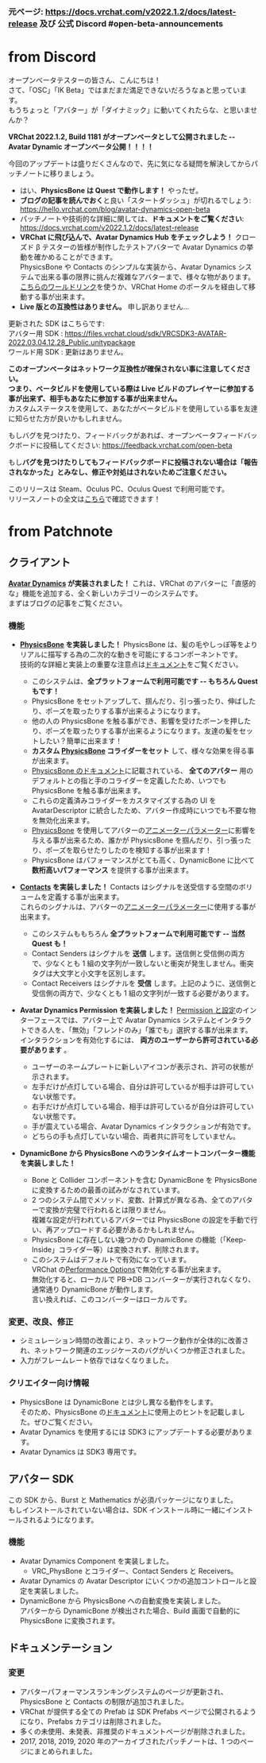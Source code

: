 ### 元ページ: https://docs.vrchat.com/v2022.1.2/docs/latest-release 及び 公式 Discord #open-beta-announcements

# from Discord

オープンベータテスターの皆さん、こんにちは！  
さて、「OSC」「IK Beta」ではまだまだ満足できないだろうなぁと思っています。  
もうちょっと「アバター」が「ダイナミック」に動いてくれたらな、と思いませんか？

**VRChat 2022.1.2, Build 1181 がオープンベータとして公開されました -- Avatar Dynamic オープンベータ公開！！！！**

今回のアップデートは盛りだくさんなので、先に気になる疑問を解決してからパッチノートに移りましょう。

- はい、**PhysicsBone は Quest で動作します！** やったぜ。
- **ブログの記事を読んでおく**と良い「スタートダッシュ」が切れるでしょう: https://hello.vrchat.com/blog/avatar-dynamics-open-beta
- パッチノートや技術的な詳細に関しては、**ドキュメントをご覧ください**: https://docs.vrchat.com/v2022.1.2/docs/latest-release
- **VRChat に飛び込んで、Avatar Dynamics Hub をチェックしよう！** クローズド β テスターの皆様が制作したテストアバターで Avatar Dynamics の挙動を確かめることができます。  
  PhysicsBone や Contacts のシンプルな実装から、Avatar Dynamics システムで出来る事の限界に挑んだ複雑なアバターまで、様々な物があります。  
  [こちらのワールドリンク](https://vrchat.com/home/world/wrld_f995a2eb-7ddc-4558-aef1-815c3b23df6c)を使うか、VRChat Home のポータルを経由して移動する事が出来ます。
- **Live 版との互換性はありません。** 申し訳ありません...

更新された SDK はこちらです:  
アバター用 SDK : https://files.vrchat.cloud/sdk/VRCSDK3-AVATAR-2022.03.04.12.28_Public.unitypackage  
ワールド用 SDK : 更新はありません。

**このオープンベータはネットワーク互換性が確保されない事に注意してください。**  
**つまり、ベータビルドを使用している際は Live ビルドのプレイヤーに参加する事が出来ず、相手もあなたに参加する事が出来ません。**  
カスタムステータスを使用して、あなたがベータビルドを使用している事を友達に知らせた方が良いかもしれません。

もしバグを見つけたり、フィードバックがあれば、オープンベータフィードバックボードに投稿してください: https://feedback.vrchat.com/open-beta

もし**バグを見つけたりしてもフィードバックボードに投稿されない場合は「報告されなかった」とみなし、修正や対処はされないためご注意ください。**

このリリースは Steam、Oculus PC、Oculus Quest で利用可能です。  
リリースノートの全文は[こちら](https://docs.vrchat.com/v2022.1.2/docs/latest-release)で確認できます！

# from Patchnote

## クライアント

**[Avatar Dynamics](https://docs.vrchat.com/v2022.1.2/docs/avatar-dynamics) が実装されました！** これは、VRChat のアバターに「直感的な」機能を追加する、全く新しいカテゴリーのシステムです。  
まずはブログの記事をご覧ください。

### 機能

- **[PhysicsBone](https://docs.vrchat.com/v2022.1.2/docs/physbones) を実装しました！** PhysicsBone は、髪の毛やしっぽ等をよりリアルに描写する為の二次的な動きを可能にするコンポーネントです。  
  技術的な詳細と実装上の重要な注意点は[ドキュメント](https://docs.vrchat.com/v2022.1.2/docs/physbones)をご覧ください。

  - このシステムは、**全プラットフォームで利用可能です -- もちろん Quest もです！**
  - PhysicsBone をセットアップして、掴んだり、引っ張ったり、伸ばしたり、ポーズを取ったりする事が出来るようになります。
  - 他の人の PhysicsBone を触る事ができ、影響を受けたボーンを押したり、ポーズを取ったりする事が出来るようになります。友達の髪をセットしたい？簡単に出来ます！
  - **カスタム [PhysicsBone](https://docs.vrchat.com/v2022.1.2/docs/physbones) コライダーをセット** して、様々な効果を得る事が出来ます。
  - [PhysicsBone のドキュメント](https://docs.vrchat.com/v2022.1.2/docs/physbones)に記載されている、 **全てのアバター** 用のデフォルトとの指と手のコライダーを定義したため、いつでも PhysicsBone を触る事が出来ます。
  - これらの定義済みコライダーをカスタマイズする為の UI を AvatarDescriptor に統合したため、アバター作成時にいつでも不要な物を無効化出来ます。
  - [PhysicsBone](https://docs.vrchat.com/v2022.1.2/docs/physbones) を使用してアバターの[アニメーターパラメーター](https://docs.vrchat.com/v2022.1.2/docs/animator-parameters)に影響を与える事が出来るため、誰かが PhysicsBone を掴んだり、引っ張ったり、ポーズを取らせたりしたのを検知する事が出来ます！
  - PhysicsBone はパフォーマンスがとても高く、DynamicBone に比べて **数桁高いパフォーマンス** を提供する事が出来ます。

- **[Contacts](https://docs.vrchat.com/v2022.1.2/docs/contacts) を実装しました！** Contacts はシグナルを送受信する空間のボリュームを定義する事が出来ます。  
  これらのシグナルは、アバターの[アニメーターパラメーター](https://docs.vrchat.com/v2022.1.2/docs/animator-parameters)に使用する事が出来ます。

  - このシステムももちろん **全プラットフォームで利用可能です -- 当然 Quest も！**
  - Contact Senders はシグナルを **送信** します。送信側と受信側の両方で、少なくとも 1 組の文字列が一致しないと衝突が発生しません。衝突タグは大文字と小文字を区別します。
  - Contact Receivers はシグナルを **受信** します。上記のように、送信側と受信側の両方で、少なくとも 1 組の文字列が一致する必要があります。

- **Avatar Dynamics Permission を実装しました！** [Permission と設定](https://docs.vrchat.com/v2022.1.2/docs/permissions-and-settings)のインターフェースでは、アバター上で Avatar Dynamics システムとインタラクトできる人を、「無効」「フレンドのみ」「誰でも」選択する事が出来ます。  
  インタラクションを有効化するには、 **両方のユーザーから許可されている必要があります** 。

  - ユーザーのネームプレートに新しいアイコンが表示され、許可の状態が示されます。
  - 左手だけが点灯している場合、自分は許可しているが相手は許可していない状態です。
  - 右手だけが点灯している場合、相手は許可しているが自分は許可していない状態です。
  - 手が震えている場合、Avatar Dynamics インタラクションが有効です。
  - どちらの手も点灯していない場合、両者共に許可をしていません。

- **DynamicBone から PhysicsBone へのランタイムオートコンバーター機能を実装しました！**
  - Bone と Collider コンポーネントを含む DynamicBone を PhysicsBone に変換するための最善の試みがなされています。
  - 2 つのシステム間でメソッド、変数、計算式が異なる為、全てのアバターで変換が完璧で行われるとは限りません。  
    複雑な設定が行われているアバターでは PhysicsBone の設定を手動で行い、再アップロードする必要があるかもしれません。
  - PhysicsBone に存在しない幾つかの DynamicBone の機能（「Keep-Inside」コライダー等）は変換されず、削除されます。
  - このシステムはデフォルトで有効になっています。  
    VRChat の[Performance Options](https://docs.vrchat.com/v2022.1.2/docs/vrchat-configuration-window)で無効化する事が出来ます。  
    無効化すると、ローカルで PB→DB コンバーターが実行されなくなり、通常通り DynamicBone が動作します。  
    言い換えれば、このコンバーターはローカルです。

### 変更、改良、修正

- シミュレーション時間の改善により、ネットワーク動作が全体的に改善され、ネットワーク関連のエッジケースのバグがいくつか修正されました。
- 入力がフレームレート依存ではなくなりました。

### クリエイター向け情報

- PhysicsBone は DynamicBone とは少し異なる動作をします。  
  そのため、PhysicsBone の[ドキュメント](https://docs.vrchat.com/v2022.1.2/docs/physbones)に使用上のヒントを記載しました。ぜひご覧ください。
- Avatar Dynamics を使用するには SDK3 にアップデートする必要があります。
- Avatar Dynamics は SDK3 専用です。

## アバター SDK

この SDK から、Burst と Mathematics が必須パッケージになりました。  
もしインストールされていない場合は、SDK インストール時に一緒にインストールされるようになります。

### 機能

- Avatar Dynamics Component を実装しました。
  - VRC_PhysBone とコライダー、Contact Senders と Receivers。
- Avatar Dynamics の Avatar Descriptor にいくつかの追加コントロールと設定を実装しました。
- DynamicBone から PhysicsBone への自動変換を実装しました。  
  アバターから DynamicBone が検出された場合、Build 画面で自動的に PhysicsBone に変換されます。

## ドキュメンテーション

### 変更

- アバターパフォーマンスランキングシステムのページが更新され、PhysicsBone と Contacts の制限が追加されました。
- VRChat が提供する全ての Prefab は SDK Prefabs ページで公開されるようになり、Prefabs カテゴリは削除されました。
- 多くの未使用、未発表、非推奨のドキュメントページが削除されました。
- 2017, 2018, 2019, 2020 年のアーカイブされたパッチノートは、1 つのページにまとめられました。
